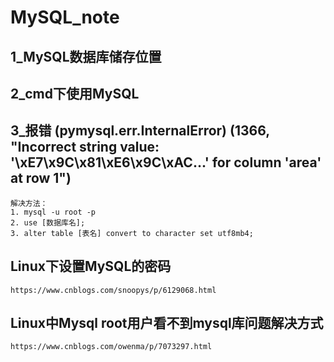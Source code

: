 # MySQL_note

## 1_MySQL数据库储存位置

## 2_cmd下使用MySQL

## 3_报错 (pymysql.err.InternalError) (1366, "Incorrect string value: '\\xE7\\x9C\\x81\\xE6\\x9C\\xAC...' for column 'area' at row 1")
```
解决方法：
1. mysql -u root -p
2. use [数据库名];
3. alter table [表名] convert to character set utf8mb4;
```

## Linux下设置MySQL的密码
```
https://www.cnblogs.com/snoopys/p/6129068.html
```

## Linux中Mysql root用户看不到mysql库问题解决方式
```
https://www.cnblogs.com/owenma/p/7073297.html
```
